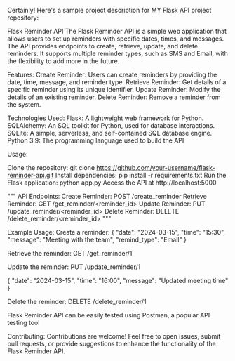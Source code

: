 
Certainly! Here's a sample project description for MY Flask API project repository:

Flask Reminder API
The Flask Reminder API is a simple web application that allows users to set up reminders with specific dates, times, and messages. The API provides endpoints to create, retrieve, update, and delete reminders. It supports multiple reminder types, such as SMS and Email, with the flexibility to add more in the future.

Features:
Create Reminder: Users can create reminders by providing the date, time, message, and reminder type.
Retrieve Reminder: Get details of a specific reminder using its unique identifier.
Update Reminder: Modify the details of an existing reminder.
Delete Reminder: Remove a reminder from the system.

Technologies Used:
Flask: A lightweight web framework for Python.
SQLAlchemy: An SQL toolkit for Python, used for database interactions.
SQLite: A simple, serverless, and self-contained SQL database engine.
Python 3.9: The programming language used to build the API

Usage:

Clone the repository: git clone https://github.com/your-username/flask-reminder-api.git
Install dependencies: pip install -r requirements.txt
Run the Flask application: python app.py
Access the API at http://localhost:5000

"""
API Endpoints:
Create Reminder: POST /create_reminder
Retrieve Reminder: GET /get_reminder/<reminder_id>
Update Reminder: PUT /update_reminder/<reminder_id>
Delete Reminder: DELETE /delete_reminder/<reminder_id>
"""

Example Usage:
Create a reminder:
{
  "date": "2024-03-15",
  "time": "15:30",
  "message": "Meeting with the team",
  "remind_type": "Email"
}


Retrieve the reminder:
GET /get_reminder/1

Update the reminder:
PUT /update_reminder/1

{
  "date": "2024-03-15",
  "time": "16:00",
  "message": "Updated meeting time"
}


Delete the reminder:
DELETE /delete_reminder/1

Flask Reminder API can be easily tested using Postman, a popular API testing tool 

Contributing:
Contributions are welcome! Feel free to open issues, submit pull requests, or provide suggestions to enhance the functionality of the Flask Reminder API.
